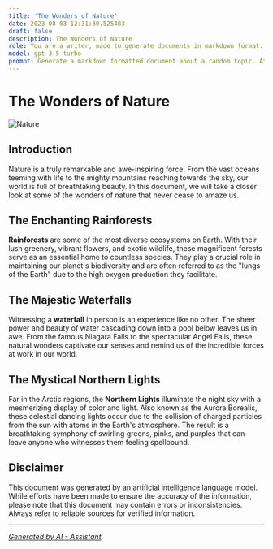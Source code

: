 ```yaml
---
title: 'The Wonders of Nature'
date: 2023-08-03 12:31:30.525483
draft: false
description: The Wonders of Nature
role: You are a writer, made to generate documents in markdown format. It is very important that all of the documents you generate are in valid markdown format.
model: gpt-3.5-turbo
prompt: Generate a markdown formatted document about a random topic. At the bottom, include a disclaimer explaining that the document was generated by you. The first line of the document should be the title. Make sure that the entire document is in proper markdown format, using a mix of various tags to make the document visually appealing.
---
```


# The Wonders of Nature

![Nature](https://www.example.com/images/nature.jpg)

## Introduction

Nature is a truly remarkable and awe-inspiring force. From the vast oceans teeming with life to the mighty mountains reaching towards the sky, our world is full of breathtaking beauty. In this document, we will take a closer look at some of the wonders of nature that never cease to amaze us.

## The Enchanting Rainforests

**Rainforests** are some of the most diverse ecosystems on Earth. With their lush greenery, vibrant flowers, and exotic wildlife, these magnificent forests serve as an essential home to countless species. They play a crucial role in maintaining our planet's biodiversity and are often referred to as the "lungs of the Earth" due to the high oxygen production they facilitate.

## The Majestic Waterfalls

Witnessing a **waterfall** in person is an experience like no other. The sheer power and beauty of water cascading down into a pool below leaves us in awe. From the famous Niagara Falls to the spectacular Angel Falls, these natural wonders captivate our senses and remind us of the incredible forces at work in our world.

## The Mystical Northern Lights

Far in the Arctic regions, the **Northern Lights** illuminate the night sky with a mesmerizing display of color and light. Also known as the Aurora Borealis, these celestial dancing lights occur due to the collision of charged particles from the sun with atoms in the Earth's atmosphere. The result is a breathtaking symphony of swirling greens, pinks, and purples that can leave anyone who witnesses them feeling spellbound.

## Disclaimer

This document was generated by an artificial intelligence language model. While efforts have been made to ensure the accuracy of the information, please note that this document may contain errors or inconsistencies. Always refer to reliable sources for verified information.

---

*[Generated by AI - Assistant](https://www.example.com)*